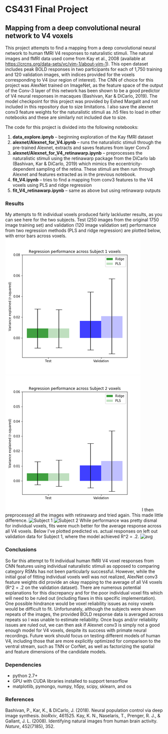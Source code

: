 # CS431 Final Project
## Mapping from a deep convolutional neural network to V4 voxels

This project attempts to find a mapping from a deep convolutional neural network to human fMRI V4 
responses to naturalistic stimuli. The natural images and fMRI data used come from Kay et al., 2008 
(available at https://crcns.org/data-sets/vc/vim-1/about-vim-1). This open dataset includes peak BOLD 
responses in two participants for each of 1,750 training and 120 validation images, with indices provided 
for the voxels corresponding to V4 (our region of interest). The CNN of choice for this project was AlexNet
trained on ImageNet, as the feature space of the output of the Conv-3 layer of this network has been shown to 
be a good predictor of V4 neural responses in macaques (Bashivan, Kar & DiCarlo, 2019). The model checkpoint 
for this project was provided by Eshed Margalit and not included in this repository due to size limitations. 
I also save the alexnet conv3 feature weights for the naturalistic stimuli as .h5 files to load in other 
notebooks and these are similarly not included due to size. 

The code for this project is divided into the following notebooks:
1. **data_explore.ipnyb** – beginning exploration of the Kay fMRI dataset
2. **alexnet/Alexnet_for_V4.ipynb** – runs the naturalistic stimuli through the pre-trained Alexnet, extracts and saves features from layer Conv3
3. **alexnet/Alexnet_for_V4_retinawarp.ipynb** – preprocesses the naturalistic stimuli using the retinawarp package from the DiCarlo lab (Bashivan, Kar & DiCarlo, 2019) which mimics the eccentricity-dependent sampling of the retina. These stimuli are then run through Alexnet and features extracted as in the previous notebook.
4. **fit_V4.ipynb** – tries to find a mapping from conv3 features to the V4 voxels using PLS and ridge regression
5. **fit_V4_retinawarp.ipynb** – same as above but using retinawarp outputs

### Results
My attempts to fit individual voxels produced fairly lackluster results, as you can see here for the two subjects. Test (250 images from the original 1750 image training set) and validation (120 image validation set) performance from two regression methods (PLS and ridge regression) are plotted below, with error bars across voxels. 
![Subject 1](figs/S1_regs_notrain.png)
![Subject 2](figs/S2_regs_notrain.png)
I then preprocessed all the images with retinawarp and tried again. This made little difference.
![Subject 1](figs/S1_regs_retinawarp_notrain.png)
![Subject 2](figs/S2_regs_retinawarp_notrain.png)
While performance was pretty dismal for individual voxels, fits were much better for the average response across all V4 voxels. Below I've plotted predicted vs. actual responses on left out validation data for Subject 1, where the model achieved R^2 = .2. 
![avg](figs/S1_V4_avg.png)

### Conclusions
So far this attempt to fit individual human fMRI V4 voxel responses from CNN features using individual naturalistic stimuli as opposed to comparing category RSMs has not been particularly successful. However, while the initial goal of fitting individual voxels well was not realized, AlexNet conv3 feature weights did provide an okay mapping to the average of all V4 voxels (R^2 = .2 on the validation dataset). There are numerous potential explanations for this discrepancy and for the poor individual voxel fits which will need to be ruled out (including flaws in this specific implementation). One possible hindrance would be voxel reliability issues as noisy voxels would be difficult to fit. Unfortunately, although the subjects were shown repeats of the images, the provided BOLD response data is averaged across repeats so I was unable to estimate reliability. Once bugs and/or reliability issues are ruled out, we can then ask if Alexnet conv3 is simply not a good enough model for V4 voxels, despite its success with primate neural recordings. Future work should focus on testing different models of human V4, including those that are more explicitly optimized for comparison to the ventral stream, such as TNN or CorNet, as well as factorizing the spatial and feature dimensions of the candidate models. 

### Dependencies
- python 2.7+
- GPU with CUDA libraries installed to support tensorflow
- matplotlib, pymongo, numpy, h5py, scipy, sklearn, and os

### References
Bashivan, P., Kar, K., & DiCarlo, J. (2018). Neural population control via deep image synthesis. *bioRxiv*, 461525.
Kay, K. N., Naselaris, T., Prenger, R. J., & Gallant, J. L. (2008). Identifying natural images from human brain activity. *Nature*, 452(7185), 352.

